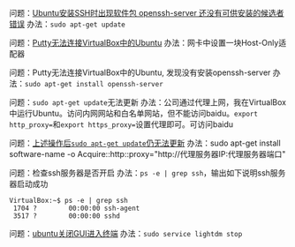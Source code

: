 

问题：[Ubuntu安装SSH时出现软件包 openssh-server 还没有可供安装的候选者错误](http://www.linuxidc.com/Linux/2015-01/112033.htm)
办法：`sudo apt-get update`

问题：[Putty无法连接VirtualBox中的Ubuntu](http://www.07net01.com/linux/shiyongputtylianjieVirtualBoxzhongdeLinux_18687_1349328920.html)
办法：网卡中设置一块Host-Only适配器

问题：Putty无法连接VirtualBox中的Ubuntu, 发现没有安装openssh-server
办法：`sudo apt-get install openssh-server`

问题：`sudo apt-get update`无法更新
办法：公司通过代理上网，我在VirtualBox中运行Ubuntu。访问内网网站和白名单网站，但不能访问baidu。`export http_proxy=`和``export https_proxy=``设置代理即可。可访问baidu

问题：[上述操作后`sudo apt-get update`仍无法更新](http://www.cnblogs.com/cane/p/3850504.html)
办法：sudo apt-get  install software-name -o Acquire::http::proxy="http://代理服务器IP:代理服务器端口"

问题：检查ssh服务器是否开启
办法：`ps -e | grep ssh`，输出如下说明ssh服务器启动成功

```
VirtualBox:~$ ps -e | grep ssh
 1704 ?        00:00:00 ssh-agent
 3517 ?        00:00:00 sshd
```

问题：[ubuntu关闭GUI进入终端](http://kingroc.blog.sohu.com/249405048.html)
办法：`sudo service lightdm stop `

[putty]: http://www.chiark.greenend.org.uk/~sgtatham/putty/download.html
